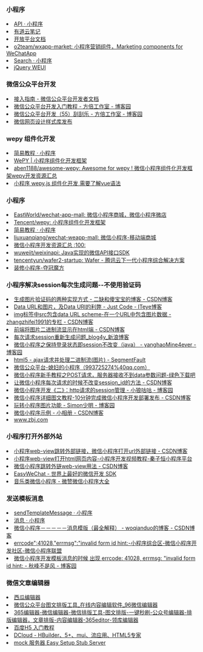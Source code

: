 <H3>小程序</H3>
<li> <A HREF="https://mp.weixin.qq.com/debug/wxadoc/dev/api/">API · 小程序</A></li>
<li> <A HREF="http://note.youdao.com/share/?id=02e666e27d11f7ef8a6c067d92ead028&type=notebook#/D76A8693C0784700A96F14C78037F8A4">有道云笔记</A></li>
<li> <A HREF="http://note.youdao.com/share/?id=02e666e27d11f7ef8a6c067d92ead028&type=notebook#/4C58AF083365419B95DE377A73E8D614">开放平台文档</A></li>
<li> <A HREF="https://github.com/o2team/wxapp-market">o2team/wxapp-market: 小程序营销组件，Marketing components for WeChatApp</A></li>
<li> <A HREF="https://github.com/search?utf8=%E2%9C%93&q=%E5%B0%8F%E7%A8%8B%E5%BA%8F&type=Repositories">Search · 小程序</A></li>
<li> <A HREF="http://jqweui.com/">jQuery WEUI</A></li>

<H3>微信公众平台开发</H3>
<li> <A HREF="http://mp.weixin.qq.com/wiki/8/f9a0b8382e0b77d87b3bcc1ce6fbc104.html">接入指南 - 微信公众平台开发者文档</A></li>
<li> <A HREF="http://www.cnblogs.com/txw1958/p/wechat-tutorial.html">微信公众平台开发入门教程 - 方倍工作室 - 博客园</A></li>
<li> <A HREF="http://www.cnblogs.com/txw1958/p/weixin-55-ScratchTicket.html">微信公众平台开发（55）刮刮乐 - 方倍工作室 - 博客园</A></li>
<li> <A HREF="http://mp.weixin.qq.com/s?__biz=MjM5NDAxMDg4MA==&mid=402698430&idx=1&sn=33ba782c6eee414b489a16ac7308cde1&scene=23&srcid=0126Uv1M1H8Uuvsb2sdeBz66#rd">微信网页设计样式库发布</A></li>


<H3>wepy 组件化开发</H3>
<li> <A HREF="https://mp.weixin.qq.com/debug/wxadoc/dev/">简易教程 · 小程序</A></li>
<li> <A HREF="https://tencent.github.io/wepy/">WePY | 小程序组件化开发框架</A></li>
<li> <A HREF="https://github.com/aben1188/awesome-wepy">aben1188/awesome-wepy: Awesome for wepy ! 微信小程序组件化开发框架wepy开发资源汇总</A></li>
<li> <A HREF="https://cn.vuejs.org/v2/guide/render-function.html">小程序 wepy.js 组件化开发,需要了解vue语法</A></li>


<H3>小程序</H3>
<li> <A HREF="https://github.com/EastWorld/wechat-app-mall">EastWorld/wechat-app-mall: 微信小程序商城，微信小程序微店</A></li>
<li> <A HREF="https://github.com/Tencent/wepy">Tencent/wepy: 小程序组件化开发框架</A></li>
<li> <A HREF="https://developers.weixin.qq.com/miniprogram/dev/?t=1474643026176">简易教程 · 小程序</A></li>
<li> <A HREF="https://github.com/liuxuanqiang/wechat-weapp-mall">liuxuanqiang/wechat-weapp-mall: 微信小程序-移动端商城</A></li>
<li> <A HREF="https://github.com/justjavac/awesome-wechat-weapp">微信小程序开发资源汇总 :100:</A></li>
<li> <A HREF="https://github.com/wuweiit/weixinapi">wuweiit/weixinapi: Java实现的微信API接口SDK</A></li>
<li> <A HREF="https://github.com/tencentyun/wafer2-startup">tencentyun/wafer2-startup: Wafer - 腾讯云下一代小程序综合解决方案</A></li>
<li> <A HREF="http://www.duoguan.com/module/28.html#">装修小程序-夺冠魔方</A></li>

<H3>小程序解决session每次生成问题--不使用验证码</H3>
<li> <A HREF="http://m.blog.csdn.net/buyaoshuohua1/article/details/73612064">生成图片验证码的两种实现方式 - 二缺和傻宝宝的博客 - CSDN博客</A></li>
<li> <A HREF="http://justcoding.iteye.com/blog/2090964">Data URL和图片，及Data URI的利弊 - Just Code - ITeye博客</A></li>
<li> <A HREF="http://blog.csdn.net/zhangzhifei1991/article/details/46346467">img标签中src包含data URL scheme-在一个URL中包含图片数据 - zhangzhifei1991的专栏 - CSDN博客</A></li>
<li> <A HREF="http://blog.csdn.net/doulinxu/article/details/59636710">前端将图片二进制流显示在html端 - CSDN博客</A></li>
<li> <A HREF="http://blog.sina.com.cn/s/blog_49742bac0102wpk9.html">每次请求session重新生成问题_blog4y_新浪博客</A></li>
<li> <A HREF="http://www.cnblogs.com/gdutzyh/p/7251432.html">微信小程序之保持登录状态即session不改变（java） - yanghaoMine4ever - 博客园</A></li>
<li> <A HREF="https://segmentfault.com/q/1010000000443286">html5 - ajax请求并处理二进制流(图片) - SegmentFault</A></li>
<li> <A HREF="https://mp.weixin.qq.com/wxopen/initprofile?action=home&lang=zh_CN&token=1851250251">微信公众平台-媳妇的小程序（993725274%40qq.com）</A></li>
<li> <A HREF="http://www.xiazaiba.com/jiaocheng/22419.html">微信小程序新手教程之POST请求，服务器接收不到data参数问题-绿色下载吧</A></li>
<li> <A HREF="http://blog.csdn.net/mad_geek/article/details/53148267">让微信小程序每次请求的时候不改变session_id的方法 - CSDN博客</A></li>
<li> <A HREF="http://www.cnblogs.com/zengxiaoliang/p/6945055.html">微信小程序开发《二》：http请求的session管理 - 小狼咕咕 - 博客园</A></li>
<li> <A HREF="http://blog.csdn.net/debugconsole/article/details/54882745">微信小程序详细图文教程-10分钟完成微信小程序开发部署发布 - CSDN博客</A></li>
<li> <A HREF="https://www.cnblogs.com/liangshaoming/p/8673071.html">玩转小程序图片功能 - Simon少明 - 博客园</A></li>
<li> <A HREF="https://blog.csdn.net/sinat_17775997/article/details/62042473">微信小程序示例 - 小相册 - CSDN博客</A></li>
<li> <A HREF="https://www.zbj.com/">www.zbj.com</A></li>

<H3>小程序打开外部外站</H3>
<li> <A HREF="https://blog.csdn.net/towtotow/article/details/78621845">小程序web-view跳转外部链接，微信小程序打开url外部链接 - CSDN博客</A></li>
<li> <A HREF="https://211.qinziheng.com/lesson/549/">小程序web-view打开html网页内容-小程序开发视频教程-秦子恒小程序平台</A></li>
<li> <A HREF="https://blog.csdn.net/a419419/article/details/79807272">微信小程序跳转外链web-view用法 - CSDN博客</A></li>
<li> <A HREF="https://www.easywechat.com/">EasyWeChat - 世界上最好的微信开发 SDK</A></li>
<li> <A HREF="http://www.xqq8.com/app/yinyue.html">音乐类微信小程序 - 微赞微信小程序大全</A></li>


<H3>发送模板消息</H3>
<li> <A HREF="https://developers.weixin.qq.com/miniprogram/dev/api/open-api/template-message/sendTemplateMessage.html">sendTemplateMessage · 小程序</A></li>
<li> <A HREF="https://developers.weixin.qq.com/miniprogram/dev/framework/open-ability/template-message.html">消息 · 小程序</A></li>
<li> <A HREF="https://blog.csdn.net/woqianduo/article/details/80947028">微信小程序－－－－－消息模版（最全解释） - woqianduo的博客 - CSDN博客</A></li>
<li> <A HREF="http://www.wxapp-union.com/thread-2562-1-1.html">errcode&quot;:41028,&quot;errmsg&quot;:&quot;invalid form id hint:-小程序综合区-微信小程序开发社区-微信小程序联盟</A></li>
<li> <A HREF="https://www.cnblogs.com/xinweiyun/p/7614200.html">微信小程序开发模板消息的时候 出现 errcode: 41028, errmsg: &quot;invalid form id hint: - 秋峰不是风 - 博客园</A></li>

<H3>微信文章编辑器</H3>
<li> <A HREF="http://editor.xiguaji.com/?chl=bianjiqi">西瓜编辑器</A></li>
<li> <A HREF="http://bj.96weixin.com/">微信公众平台图文排版工具_在线内容编辑软件_96微信编辑器</A></li>
<li> <A HREF="http://www.365editor.com/?f=b">365编辑器-微信编辑器-微信排版工具-图文排版-一键秒刷-公众号编辑器-排版编辑器，文章排版-内容编辑器-365editor-领库编辑器</A></li>
<li> <A HREF="https://h5.bce.baidu.com/docs/create">百度H5 入门教程</A></li>
<li> <A HREF="http://dcloud.io/doc.html">DCloud - HBuilder、5+、mui、流应用、HTML5专家</A></li>
<li> <A HREF="https://github.com/dreamhead/moco">mock 服务器 Easy Setup Stub Server</A></li>

